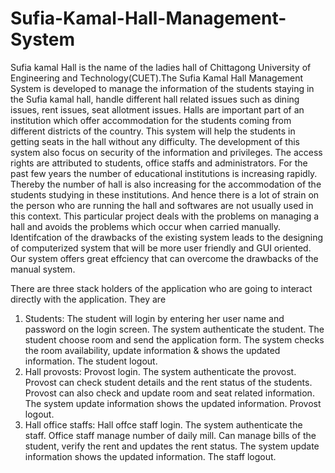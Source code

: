 # Sufia-Kamal-Hall-Management-System
Sufia kamal Hall is the name of the ladies hall of Chittagong University of Engineering and Technology(CUET).The Sufia Kamal Hall Management System is developed to manage the information of the students staying in the Sufia kamal hall, handle different hall related issues such as dining issues, rent issues, seat allotment issues. Halls are important part of an institution which offer accommodation for the students coming from different districts of the country. This system will help the students in getting seats in the hall without any difficulty. The development of this system also focus on security of the information and privileges. The access rights are attributed to students, office staffs and administrators. For the past few years the number of educational institutions is increasing rapidly. Thereby the number of hall is also increasing for the accommodation of the students studying in these institutions. And hence there is a lot of strain on the person who are running the hall and softwares are not usually used in this context. This particular project deals with the problems on managing a hall and avoids the problems which occur when carried manually. Identifcation of the drawbacks of the existing system leads to the designing of computerized system that will be more user friendly and GUI oriented. Our system offers great effciency that can overcome the drawbacks of the manual system.

There are three stack holders of the application who are going to interact directly with the application. They are
1. Students: 
    The student will login by entering her user name and password on the login screen. The system authenticate the student. The student choose room and send the application form. The system checks the room availability, update information & shows the updated information. The student logout.
2. Hall provosts: Provost login. The system authenticate the provost. Provost can check student details and the rent status of the students. Provost can also check and update room and seat related information. The system update information shows the updated information. Provost logout.
3. Hall office staffs: Hall offce staff login. The system authenticate the staff. Office staff manage number of daily mill. Can manage bills of the student, verify the rent and updates the rent status. The system update information shows the updated information. The staff logout.
